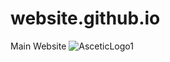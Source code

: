 # website.github.io
Main Website
![AsceticLogo1](https://user-images.githubusercontent.com/104264940/164983744-a2075582-b817-4d93-9afa-6727e1b3181f.png)
